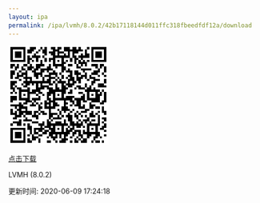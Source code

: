 ```yaml
---
layout: ipa
permalink: /ipa/lvmh/8.0.2/42b17118144d011ffc318fbeedfdf12a/download
---
```


![扫码下载](/ipa/lvmh/8.0.2/42b17118144d011ffc318fbeedfdf12a/qr.png)

[点击下载](itms-services://?action=download-manifest&url=https://gitee.com/secotech/ipa/raw/master/lvmh/8.0.2/Secoo-iPhone-2020-06-09-17.08.26/manifest.plist)

<p>LVMH (8.0.2)</p>
<p>更新时间: 2020-06-09 17:24:18</p>